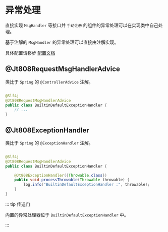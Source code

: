 # 异常处理

直接实现 `MsgHandler` 等接口并 `手动注册` 的组件的异常处理可以在实现类中自己处理。

基于注解的 `MsgHandler` 的异常处理可以直接由注解实现。

具体配置请移步 [配置文档](../../config/#exception-handler-scan)

## @Jt808RequestMsgHandlerAdvice

类比于 `Spring` 的 `@ControllerAdvice` 注解。

```java

@Slf4j
@Jt808RequestMsgHandlerAdvice
public class BuiltinDefaultExceptionHandler {
    // ...
}
```

## @Jt808ExceptionHandler

类比于 `Spring` 的 `@ExceptionHandler` 注解。

```java

@Slf4j
@Jt808RequestMsgHandlerAdvice
public class BuiltinDefaultExceptionHandler {

    @Jt808ExceptionHandler({Throwable.class})
    public void processThrowable(Throwable throwable) {
        log.info("BuiltinDefaultExceptionHandler :", throwable);
    }
}
```

::: tip 传送门

内置的异常处理器位于 `BuiltinDefaultExceptionHandler` 中。

:::
